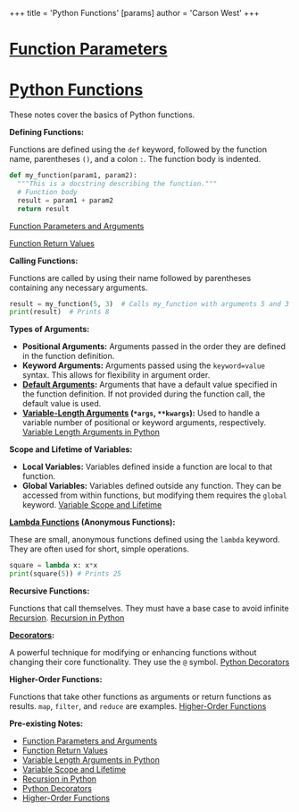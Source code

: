 +++
 title = 'Python Functions'
[params]
	author = 'Carson West'
+++
# [Function Parameters](./../function-parameters/)
# [Python Functions](./../python-functions/) 
These notes cover the basics of Python functions.

**Defining Functions:**

Functions are defined using the `def` keyword, followed by the function name, parentheses `()`, and a colon `:`.  The function body is indented.

```python
def my_function(param1, param2):
  """This is a docstring describing the function."""
  # Function body
  result = param1 + param2
  return result

```

[Function Parameters and Arguments](./../function-parameters-and-arguments/)

[Function Return Values](./../function-return-values/)

**Calling Functions:**

Functions are called by using their name followed by parentheses containing any necessary arguments.

```python
result = my_function(5, 3)  # Calls my_function with arguments 5 and 3
print(result)  # Prints 8
```

**Types of Arguments:**

* **Positional Arguments:** Arguments passed in the order they are defined in the function definition.
* **Keyword Arguments:** Arguments passed using the `keyword=value` syntax.  This allows for flexibility in argument order.
* **[Default Arguments](./../default-arguments/):** Arguments that have a default value specified in the function definition.  If not provided during the function call, the default value is used.
* **[Variable-Length Arguments](./../variable-length-arguments/) (`*args`, `**kwargs`):**  Used to handle a variable number of positional or keyword arguments, respectively. [Variable Length Arguments in Python](./../variable-length-arguments-in-python/)


**Scope and Lifetime of Variables:**

* **Local Variables:** Variables defined inside a function are local to that function.
* **Global Variables:** Variables defined outside any function.  They can be accessed from within functions, but modifying them requires the `global` keyword. [Variable Scope and Lifetime](./../variable-scope-and-lifetime/)


**[Lambda Functions](./../lambda-functions/) (Anonymous Functions):**

These are small, anonymous functions defined using the `lambda` keyword. They are often used for short, simple operations.

```python
square = lambda x: x*x
print(square(5)) # Prints 25
```

**Recursive Functions:**

Functions that call themselves.  They must have a base case to avoid infinite [Recursion](./../recursion/). [Recursion in Python](./../recursion-in-python/)


**[Decorators](./../decorators/):**

A powerful technique for modifying or enhancing functions without changing their core functionality.  They use the `@` symbol. [Python Decorators](./../python-decorators/)

**Higher-Order Functions:**

Functions that take other functions as arguments or return functions as results.  `map`, `filter`, and `reduce` are examples. [Higher-Order Functions](./../higher-order-functions/)


**Pre-existing Notes:**

* [Function Parameters and Arguments](./../function-parameters-and-arguments/)
* [Function Return Values](./../function-return-values/)
* [Variable Length Arguments in Python](./../variable-length-arguments-in-python/)
* [Variable Scope and Lifetime](./../variable-scope-and-lifetime/)
* [Recursion in Python](./../recursion-in-python/)
* [Python Decorators](./../python-decorators/)
* [Higher-Order Functions](./../higher-order-functions/)

